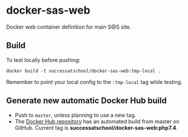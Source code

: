 # docker-sas-web

Docker web container definition for main S@S site.

## Build

To test locally before pushing:

    docker build -t successatschool/docker-sas-web:tmp-local .

Remember to point your local config to the `:tmp-local` tag while testing.

## Generate new automatic Docker Hub build

* Push to `master`, unless planning to use a new tag.
* The [Docker Hub repository](https://cloud.docker.com/u/successatschool/repository/docker/successatschool/docker-sas-web/general)
has an automated build from master on GitHub. Current tag is **successatschool/docker-sas-web:php7.4**.
